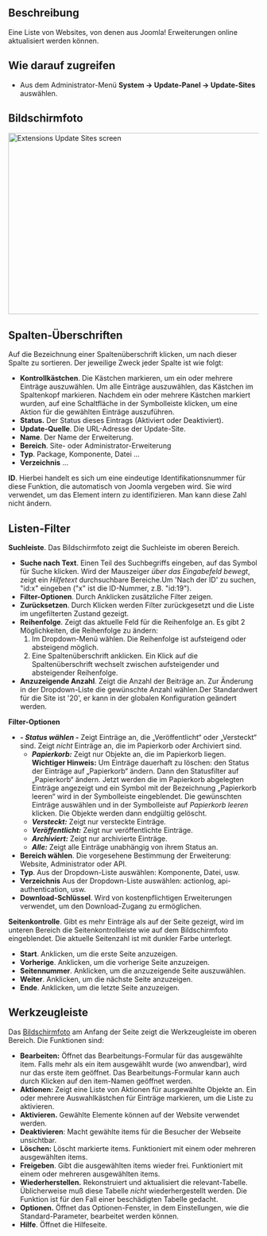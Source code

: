 <!-- Filename: Help4.x:Extensions:_Update_Sites / Display title: Erweiterungen: Update-Sites -->

## Beschreibung

Eine Liste von Websites, von denen aus Joomla! Erweiterungen online
aktualisiert werden können.

## Wie darauf zugreifen

- Aus dem Administrator-Menü
  **System → Update-Panel → Update-Sites** auswählen.

## Bildschirmfoto

<img
src="https://docs.joomla.org/images/thumb/b/bc/Help-4x-Extensions-Update-Sites-screen-de.png/800px-Help-4x-Extensions-Update-Sites-screen-de.png"
decoding="async"
srcset="https://docs.joomla.org/images/thumb/b/bc/Help-4x-Extensions-Update-Sites-screen-de.png/1200px-Help-4x-Extensions-Update-Sites-screen-de.png 1.5x, https://docs.joomla.org/images/b/bc/Help-4x-Extensions-Update-Sites-screen-de.png 2x"
data-file-width="1308" data-file-height="596" width="800" height="365"
alt="Extensions Update Sites screen" />

## Spalten-Überschriften

Auf die Bezeichnung einer Spaltenüberschrift klicken, um nach dieser
Spalte zu sortieren. Der jeweilige Zweck jeder Spalte ist wie folgt:

- **Kontrollkästchen**. Die Kästchen markieren, um ein oder mehrere
  Einträge auszuwählen. Um alle Einträge auszuwählen, das Kästchen im
  Spaltenkopf markieren. Nachdem ein oder mehrere Kästchen markiert
  wurden, auf eine Schaltfläche in der Symbolleiste klicken, um eine
  Aktion für die gewählten Einträge auszuführen.
- **Status.** Der Status dieses Eintrags (Aktiviert oder Deaktiviert).
- **Update-Quelle**. Die URL-Adresse der Update-Site.
- **Name**. Der Name der Erweiterung.
- **Bereich**. Site- oder Administrator-Erweiterung
- **Typ**. Package, Komponente, Datei ...
- **Verzeichnis** ...

**ID**. Hierbei handelt es sich um eine eindeutige Identifikationsnummer
für diese Funktion, die automatisch von Joomla vergeben wird. Sie wird
verwendet, um das Element intern zu identifizieren. Man kann diese Zahl
nicht ändern.

## Listen-Filter

**Suchleiste**. Das Bildschirmfoto zeigt die Suchleiste
im oberen Bereich.

- **Suche nach Text**. Einen Teil des Suchbegriffs eingeben, auf das
  Symbol für Suche klicken. Wird der Mauszeiger *über das Eingabefeld
  bewegt*, zeigt ein *Hilfetext* durchsuchbare Bereiche.Um 'Nach der ID'
  zu suchen, "id:x" eingeben ("x" ist die ID-Nummer, z.B. "id:19").
- **Filter-Optionen**. Durch Anklicken zusätzliche Filter zeigen.
- **Zurücksetzen**. Durch Klicken werden Filter zurückgesetzt und die
  Liste im ungefilterten Zustand gezeigt.
- **Reihenfolge**. Zeigt das aktuelle Feld für die Reihenfolge an. Es
  gibt 2 Möglichkeiten, die Reihenfolge zu ändern:
  1.  Im Dropdown-Menü wählen. Die Reihenfolge ist aufsteigend oder
      absteigend möglich.
  2.  Eine Spaltenüberschrift anklicken. Ein Klick auf die
      Spaltenüberschrift wechselt zwischen aufsteigender und
      absteigender Reihenfolge.
- **Anzuzeigende Anzahl**. Zeigt die Anzahl der Beiträge an. Zur
  Änderung in der Dropdown-Liste die gewünschte Anzahl wählen.Der
  Standardwert für die Site ist '20', er kann in der globalen
  Konfiguration
  geändert werden.

**Filter-Optionen**

- ***- Status wählen -*** Zeigt Einträge an, die „Veröffentlicht“ oder
  „Versteckt“ sind. Zeigt *nicht* Einträge an, die im Papierkorb oder
  Archiviert sind.
  - ***Papierkorb:*** Zeigt nur Objekte an, die im Papierkorb liegen.
    **Wichtiger Hinweis:** Um Einträge dauerhaft zu löschen: den Status
    der Einträge auf „Papierkorb“ ändern. Dann den Statusfilter auf
    „Papierkorb“ ändern. Jetzt werden die im Papierkorb abgelegten
    Einträge angezeigt und ein Symbol mit der Bezeichnung „Papierkorb
    leeren“ wird in der Symbolleiste eingeblendet. Die gewünschten
    Einträge auswählen und in der Symbolleiste auf *Papierkorb leeren*
    klicken. Die Objekte werden dann endgültig gelöscht.
  - ***Versteckt:*** Zeigt nur versteckte Einträge.
  - ***Veröffentlicht:*** Zeigt nur veröffentlichte Einträge.
  - ***Archiviert:*** Zeigt nur archivierte Einträge.
  - ***Alle:*** Zeigt alle Einträge unabhängig von ihrem Status an.
- **Bereich wählen**. Die vorgesehene Bestimmung der Erweiterung:
  Website, Administrator oder API.
- **Typ**. Aus der Dropdown-Liste auswählen: Komponente, Datei, usw.
- **Verzeichnis** Aus der Dropdown-Liste auswählen: actionlog,
  api-authentication, usw.
- **Download-Schlüssel**. Wird von kostenpflichtigen Erweiterungen
  verwendet, um den Download-Zugang zu ermöglichen.

**Seitenkontrolle**. Gibt es mehr Einträge als auf der Seite gezeigt,
wird im unteren Bereich die Seitenkontrollleiste wie auf dem
Bildschirmfoto eingeblendet. Die aktuelle Seitenzahl ist
mit dunkler Farbe unterlegt.

- **Start**. Anklicken, um die erste Seite anzuzeigen.
- **Vorherige**. Anklicken, um die vorherige Seite anzuzeigen.
- **Seitennummer**. Anklicken, um die anzuzeigende Seite auszuwählen.
- **Weiter**. Anklicken, um die nächste Seite anzuzeigen.
- **Ende**. Anklicken, um die letzte Seite anzuzeigen.

## Werkzeugleiste

Das [Bildschirmfoto](#Bildschirmfoto) am Anfang der Seite zeigt die
Werkzeugleiste im oberen Bereich. Die Funktionen sind:

- **Bearbeiten:** Öffnet das Bearbeitungs-Formular für das ausgewählte
  item. Falls mehr als ein item ausgewählt wurde (wo anwendbar), wird
  nur das erste item geöffnet. Das Bearbeitungs-Formular kann auch durch
  Klicken auf den item-Namen geöffnet werden.
- **Aktionen:** Zeigt eine Liste von Aktionen für ausgewählte Objekte
  an. Ein oder mehrere Auswahlkästchen für Einträge markieren, um die
  Liste zu aktivieren.
- **Aktivieren.** Gewählte Elemente können auf der Website verwendet
  werden.
- **Deaktivieren**: Macht gewählte items für die Besucher der Webseite
  unsichtbar.
- **Löschen:** Löscht markierte items. Funktioniert mit einem oder
  mehreren ausgewählten items.
- **Freigeben**. Gibt die ausgewählten items wieder frei. Funktioniert
  mit einem oder mehreren ausgewählten items.
- **Wiederherstellen.** Rekonstruiert und aktualisiert die
  relevant-Tabelle. Üblicherweise muß diese Tabelle *nicht*
  wiederhergestellt werden. Die Funktion ist für den Fall einer
  beschädigten Tabelle gedacht.
- **Optionen.** Öffnet das Optionen-Fenster, in dem Einstellungen, wie
  die Standard-Parameter, bearbeitet werden können.
- **Hilfe**. Öffnet die Hilfeseite.
